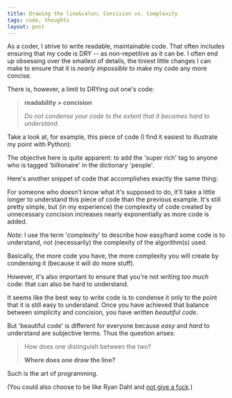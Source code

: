 ```yaml
---
title: Drawing the line&colon; Concision vs. Complexity
tags: code, thoughts
layout: post
---
```


As a coder, I strive to write readable, maintainable code. That often includes ensuring that my code is DRY -- as non-repetitive as it can be. I often end up obsessing over the smallest of details, the tiniest little changes I can make to ensure that it is *nearly impossible* to make my code any more concise.

There is, however, a limit to DRYing out one's code:

> **readability > concision**
>
> *Do not condense your code to the extent that it becomes hard to understand.*

Take a look at, for example, this piece of code (I find it easiest to illustrate my point with Python):
<script src="https://gist.github.com/AjayMT/c3fc571517ed862ba20f.js"></script>

The objective here is quite apparent: to add the 'super rich' tag to anyone who is tagged 'billionaire' in the dictionary 'people'.

Here's another snippet of code that accomplishes exactly the same thing:
<script src="https://gist.github.com/AjayMT/dc0cdf397d16cd5ab254.js"></script>

For someone who doesn't know what it's supposed to do, it'll take a little longer to understand this piece of code than the previous example. It's still pretty simple, but (in my experience) the complexity of code created by unnecessary concision increases nearly exponentially as more code is added.

*Note:* I use the term 'complexity' to describe how easy/hard some code is to understand, not (necessarily) the complexity of the algorithm(s) used.

Basically, the more code you have, the more complexity you will create by condensing it (because it will do more stuff).

However, it's also important to ensure that you're not writing *too much* code: that can also be hard to understand.

It seems like the best way to write code is to condense it only to the point that it is still easy to understand. Once you have achieved that balance between simplicity and concision, you have written *beautiful code*.

But 'beautiful code' is different for everyone because *easy* and *hard* to understand are subjective terms. Thus the question arises:

> How does one distinguish between the two?
>
> **Where does one draw the line?**

Such is the art of programming.

(You could also choose to be like Ryan Dahl and [not give a fuck](https://gist.github.com/cookrn/4015437#file-rant-md).)

